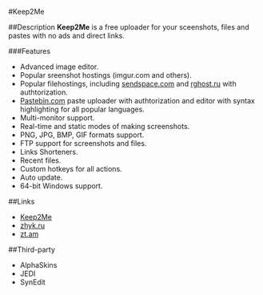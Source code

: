 #Keep2Me

##Description
**Keep2Me** is a free uploader for your sceenshots, files and pastes with no ads and direct links.

###Features
- Advanced image editor.
- Popular sreenshot hostings (imgur.com and others).
- Popular filehostings, including [sendspace.com](http://sendspace.com) and [rghost.ru](http://rghost.ru) with authtorization.
- [Pastebin.com](http://pastebin.com/) paste uploader with authtorization and editor with syntax highlighting for all popular languages.
- Multi-monitor support.
- Real-time and static modes of making screenshots.
- PNG, JPG, BMP, GIF formats support.
- FTP support for screenshots and files.
- Links Shorteners.
- Recent files.
- Custom hotkeys for all actions.
- Auto update.
- 64-bit Windows support.

##Links
- [Keep2Me](http://keep2.me/)
- [zhyk.ru](http://zhyk.ru/)
- [zt.am](http://zt.am/)

##Third-party
- AlphaSkins
- JEDI
- SynEdit